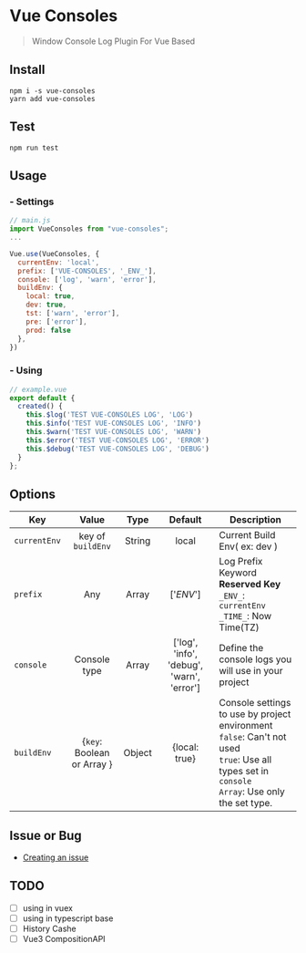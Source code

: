 # Vue Consoles 
>Window Console Log Plugin For Vue Based

## Install 
```shell
npm i -s vue-consoles 
yarn add vue-consoles 
```

## Test
```shell
npm run test
```

## Usage
### - Settings
```js
// main.js
import VueConsoles from "vue-consoles";
...

Vue.use(VueConsoles, {
  currentEnv: 'local',
  prefix: ['VUE-CONSOLES', '_ENV_'],
  console: ['log', 'warn', 'error'],
  buildEnv: {
    local: true,
    dev: true,
    tst: ['warn', 'error'],
    pre: ['error'],
    prod: false
  },
}) 
```

### - Using
```js
// example.vue
export default {
  created() {
    this.$log('TEST VUE-CONSOLES LOG', 'LOG')
    this.$info('TEST VUE-CONSOLES LOG', 'INFO')
    this.$warn('TEST VUE-CONSOLES LOG', 'WARN')
    this.$error('TEST VUE-CONSOLES LOG', 'ERROR')
    this.$debug('TEST VUE-CONSOLES LOG', 'DEBUG')
  }
};
```
## Options
| Key | Value | Type | Default | Description |
| --- |:---:|:---:|:---:|---|
| `currentEnv` | key of `buildEnv` | String | local | Current Build Env( ex: dev ) |
| `prefix` | Any | Array | ['_ENV_'] | Log Prefix Keyword <br><b>Reserved Key</b> <br>`_ENV_`: `currentEnv`<br>`_TIME_`: Now Time(TZ) |
|`console`| Console type | Array | ['log', 'info', 'debug', 'warn', 'error'] | Define the console logs you will use in your project |
| `buildEnv` | {`key`: Boolean or Array } | Object | {local: true} | Console settings to use by project environment <br> `false`: Can't not used <br>`true`: Use all types set in `console` <br> `Array`: Use only the set type. |

## Issue or Bug
 - [Creating an issue](https://github.com/khs9339/vue-consoles/issues)
 
## TODO
- [ ] using in vuex  
- [ ] using in typescript base
- [ ] History Cashe
- [ ] Vue3 CompositionAPI

